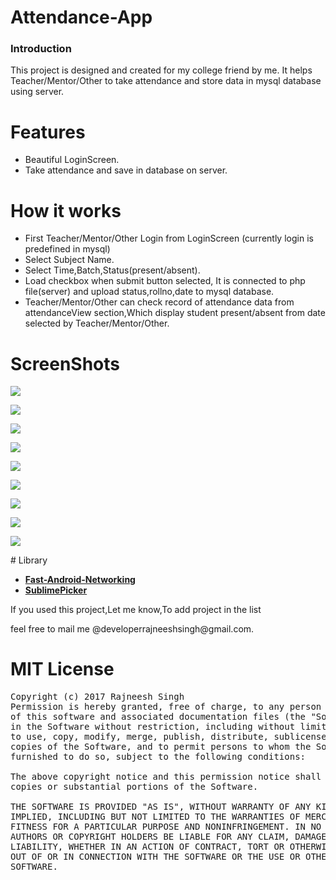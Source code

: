 # Attendance-App
<h3>Introduction</h3>
This project is designed and created for my college friend by me. It helps Teacher/Mentor/Other to take attendance and store data in mysql database using server.

# Features
- Beautiful LoginScreen.
- Take attendance and save in database on server.

# How it works
- First Teacher/Mentor/Other Login from LoginScreen (currently login is predefined in mysql)
- Select Subject Name.
- Select Time,Batch,Status(present/absent).
- Load checkbox when submit button selected, It is connected to php file(server) and upload status,rollno,date to mysql database.
- Teacher/Mentor/Other can check record of attendance data from attendanceView section,Which display student present/absent from date selected by 
Teacher/Mentor/Other.

# ScreenShots
<p>
<img src= "https://raw.githubusercontent.com/RajneeshSingh007/Attendance-App/master/screenshots/device-2017-04-21-154551.png"/>
</p>
<p>
<img src="https://raw.githubusercontent.com/RajneeshSingh007/Attendance-App/master/screenshots/device-2017-04-21-154641.png"/>
</p>
<p>
<img src="https://raw.githubusercontent.com/RajneeshSingh007/Attendance-App/master/screenshots/device-2017-04-21-154659.png"/>
</p>
<p>
<img src="https://raw.githubusercontent.com/RajneeshSingh007/Attendance-App/master/screenshots/device-2017-04-21-154717.png"/>
</p>
<p>
<img src="https://raw.githubusercontent.com/RajneeshSingh007/Attendance-App/master/screenshots/device-2017-04-21-154731.png"/>
</p>
<p>
<img src="https://raw.githubusercontent.com/RajneeshSingh007/Attendance-App/master/screenshots/device-2017-04-21-154748.png"/>
</p>
<p>
<img src="https://raw.githubusercontent.com/RajneeshSingh007/Attendance-App/master/screenshots/device-2017-04-21-154810.png"/>
</p>
<p>
<img src="https://raw.githubusercontent.com/RajneeshSingh007/Attendance-App/master/screenshots/device-2017-04-21-154830.png"/>
</p>
<p>
<img src="https://raw.githubusercontent.com/RajneeshSingh007/Attendance-App/master/screenshots/device-2017-04-21-155021.png"/>
</p>
# Library
<p>
 <ul>
 <li>
       <a href="https://github.com/amitshekhariitbhu/Fast-Android-Networking"><b>Fast-Android-Networking</b></a>
 </li>
     <li>
        <a href="https://github.com/vikramkakkar/SublimePicker"><b>SublimePicker</b></a>    
    </li>
 </ul>
 </p>
 
 <p> If you used this project,Let me know,To add project in the list</p>
 
 <p> feel free to mail me @developerrajneeshsingh@gmail.com.</p>

# MIT License
<pre>Copyright (c) 2017 Rajneesh Singh
Permission is hereby granted, free of charge, to any person obtaining a copy
of this software and associated documentation files (the "Software"), to deal
in the Software without restriction, including without limitation the rights
to use, copy, modify, merge, publish, distribute, sublicense, and/or sell
copies of the Software, and to permit persons to whom the Software is
furnished to do so, subject to the following conditions:

The above copyright notice and this permission notice shall be included in all
copies or substantial portions of the Software.

THE SOFTWARE IS PROVIDED "AS IS", WITHOUT WARRANTY OF ANY KIND, EXPRESS OR
IMPLIED, INCLUDING BUT NOT LIMITED TO THE WARRANTIES OF MERCHANTABILITY,
FITNESS FOR A PARTICULAR PURPOSE AND NONINFRINGEMENT. IN NO EVENT SHALL THE
AUTHORS OR COPYRIGHT HOLDERS BE LIABLE FOR ANY CLAIM, DAMAGES OR OTHER
LIABILITY, WHETHER IN AN ACTION OF CONTRACT, TORT OR OTHERWISE, ARISING FROM,
OUT OF OR IN CONNECTION WITH THE SOFTWARE OR THE USE OR OTHER DEALINGS IN THE
SOFTWARE.</pre>

